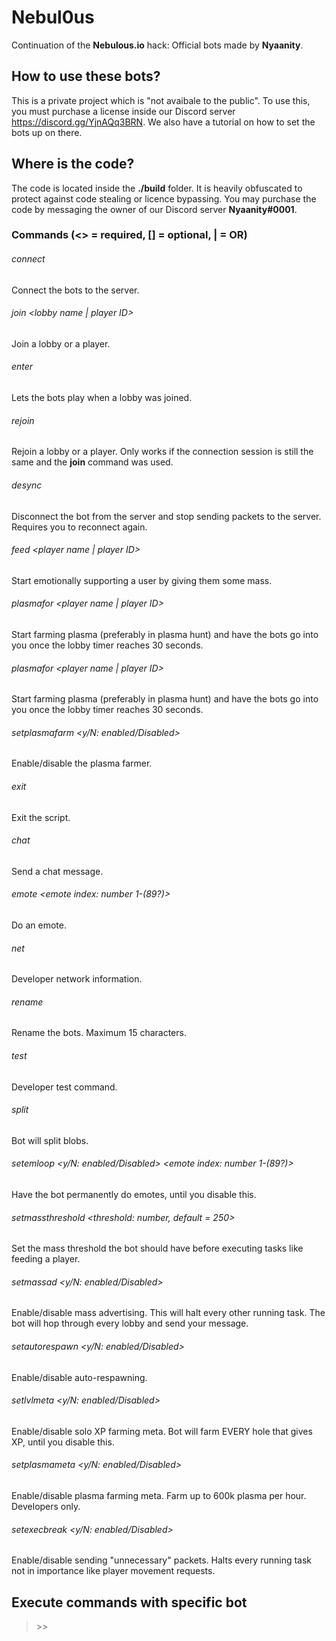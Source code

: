# Nebul0us

Continuation of the **Nebulous.io** hack: Official bots made by **Nyaanity**.

## How to use these bots?

This is a private project which is "not avaibale to the public".
To use this,
you must purchase a license inside our Discord server https://discord.gg/YjnAQq3BRN.
We also have a tutorial on how to set the bots up on there.

## Where is the code?

The code is located inside the **./build** folder.
It is heavily obfuscated to protect against code stealing or licence bypassing.
You may purchase the code by messaging the owner of our Discord server **Nyaanity#0001**.

### Commands (<> = required, [] = optional, | = OR)

###### connect

>
Connect the bots to the server.

###### join <lobby name | player ID>

Join a lobby or a player.

###### enter

Lets the bots play when a lobby was joined.

###### rejoin

Rejoin a lobby or a player.
Only works if the connection session is still the same and the **join** command was used.

###### desync

Disconnect the bot from the server and stop sending packets to the server. Requires you to reconnect again.

###### feed <player name | player ID>

Start emotionally supporting a user by giving them some mass.

###### plasmafor <player name | player ID>

Start farming plasma (preferably in plasma hunt) and have the bots go into you once the lobby timer reaches 30 seconds.

###### plasmafor <player name | player ID>

Start farming plasma (preferably in plasma hunt) and have the bots go into you once the lobby timer reaches 30 seconds.

###### setplasmafarm <y/N: enabled/Disabled>

Enable/disable the plasma farmer.

###### exit

Exit the script.

###### chat <message>

Send a chat message.

###### emote <emote index: number 1-(89?)>

Do an emote.

###### net

Developer network information.

###### rename <name>

Rename the bots. Maximum 15 characters.

###### test

Developer test command.

###### split

Bot will split blobs.

###### setemloop <y/N: enabled/Disabled> <emote index: number 1-(89?)>

Have the bot permanently do emotes, until you disable this.

###### setmassthreshold <threshold: number, default = 250>

Set the mass threshold the bot should have before executing tasks like feeding a player.

###### setmassad <y/N: enabled/Disabled> <message>

Enable/disable mass advertising. This will halt every other running task. The bot will hop through every lobby and send your message.

###### setautorespawn <y/N: enabled/Disabled>

Enable/disable auto-respawning.

###### setlvlmeta <y/N: enabled/Disabled>

Enable/disable solo XP farming meta.
Bot will farm EVERY hole that gives XP, until you disable this.

###### setplasmameta <y/N: enabled/Disabled>

Enable/disable plasma farming meta.
Farm up to 600k plasma per hour.
Developers only.

###### setexecbreak <y/N: enabled/Disabled>

Enable/disable sending "unnecessary" packets.
Halts every running task not in importance like player movement requests.

## Execute commands with specific bot

> <bot name> >> <command>
